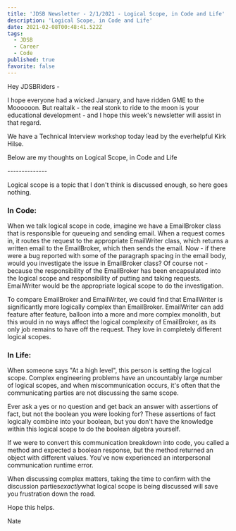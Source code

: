 ```yaml
---
title: 'JDSB Newsletter - 2/1/2021 - Logical Scope, in Code and Life'
description: 'Logical Scope, in Code and Life'
date: 2021-02-08T00:48:41.522Z
tags:
  - JDSB
  - Career
  - Code
published: true
favorite: false
---
```

Hey JDSBRiders -

I hope everyone had a wicked January, and have ridden GME to the Moooooon. But realtalk - the real stonk to ride to the moon is your educational development - and I hope this week's newsletter will assist in that regard.

We have a Technical Interview workshop today lead by the everhelpful Kirk Hilse.

Below are my thoughts on Logical Scope, in Code and Life

\--------------

Logical scope is a topic that I don't think is discussed enough, so here goes nothing.

### In Code:

When we talk logical scope in code, imagine we have a EmailBroker class that is responsible for queueing and sending email. When a request comes in, it routes the request to the appropriate EmailWriter class, which returns a written email to the EmailBroker, which then sends the email. Now - if there were a bug reported with some of the paragraph spacing in the email body, would you investigate the issue in EmailBroker class? Of course not - because the responsibility of the EmailBroker has been encapsulated into the logical scope and responsibility of putting and taking requests. EmailWriter would be the appropriate logical scope to do the investigation.

To compare EmailBroker and EmailWriter, we could find that EmailWriter is significantly more logically complex than EmailBroker. EmailWriter can add feature after feature, balloon into a more and more complex monolith, but this would in no ways affect the logical complexity of EmailBroker, as its only job remains to have off the request. They love in completely different logical scopes.

### In Life:

When someone says "At a high level", this person is setting the logical scope. Complex engineering problems have an uncountably large number of logical scopes, and when miscommunication occurs, it's often that the communicating parties are not discussing the same scope.

Ever ask a yes or no question and get back an answer with assertions of fact, but not the boolean you were looking for? These assertions of fact logically combine into your boolean, but you don't have the knowledge within this logical scope to do the boolean algebra yourself.

If we were to convert this communication breakdown into code, you called a method and expected a boolean response, but the method returned an object with different values. You've now experienced an interpersonal communication runtime error.

When discussing complex matters, taking the time to confirm with the discussion parties*exactly*what logical scope is being discussed will save you frustration down the road.

Hope this helps.

Nate